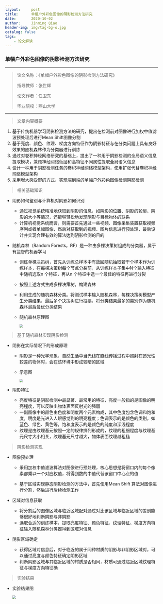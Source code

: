 ```yaml
---
layout:     post
title:      单幅户外彩色图像的阴影检测方法研究
date:       2020-10-02
author:     Jinming Qiao
header-img: img/tag-bg-o.jpg
catalog: false
tags:
    - 论文解读
---
```

### 单幅户外彩色图像的阴影检测方法研究

---

> 论文名称：《单幅户外彩色图像的阴影检测方法研究》
>
> 指导教师：张世辉
>
> 论文作者：任卫东
>
> 毕业院校：燕山大学

---



> 文章内容概要

1. 基于传统机器学习阴影检测方法的研究，提出在检测前对图像进行加权中值滤波预处理后进行Mean Shift图像分割
2. 基于亮度、颜色、纹理、梯度方向特征作为阴影特征与在分类问题上具有良好效果的随机森林作为分类器进行训练
3. 通过对卷积神经网络研究的基础上，提出了一种用于阴影检测的全局语义信息提取模块，兼顾神经网络低层和高特征不同属性提取全局语义信息
4. 设计一种用于阴影检测任务的卷积神经网络模型架构，使用扩张代替卷积神经网络模型架构
5. 采用增大感受野的方式，实现端到端的单幅户外彩色图像检测阴影检测



> 相关基础知识

- 阴影如何鉴别与计算机对阴影如何识别

  - 通过视觉系统精准地获取到阴影的信息，如阴影的位置、阴影的轮廓、阴影的大小等情况，还能够轻松地发现阴影与目标物体的联系
  - 计算机视觉系统而言，则需要首先通过一些视频、图像采集装置获取视频序列或者单幅图像，然后对获取到的视频、图片信息进行预处理，最后设计并实现合理有效的算法达到阴影检测的目的

- 随机森林（Random Forests，RF）是一种由多棵决策树组成的分类器，属于有监督的机器学习

  - 训练单棵决策树，首先从训练总样本中有放回随机抽取若干个样本作为训练样本，在每棵决策树每个节点分裂前，从训练样本子集中N个输入特征中随机选取n 个特征，再从n 个特征中选一个最佳的特征再进行分裂

  - 按照上述方式生成多棵决策树，构建森林

  - 利用生成的随机森林分类。将测试样本输入随机森林，每棵决策树模型产生分类结果，最后多个决策树进行投票，将分类结果最多的类别作为随机森林最后最优分类结果

  - 随机森林原理图

    <img src="https://qiaojinming.github.io/pic\034_随机森林.jpg" style="zoom:67%;" />



> 基于随机森林实现阴影检测

- 阴影在实际情况下的形成原理

  - 阴影是一种光学现象，自然生活中当光线在直线传播过程中照射在透光性较差的物体时，会在该环境中形成较暗的区域

  - 示意图

    <img src="https://qiaojinming.github.io/pic\034_阴影形成示意图.jpg" style="zoom:67%;" />

- 阴影特征

  - 亮度特征是阴影检测中最显著、最常用的特征，亮度一般指的是图像的明亮程度，可以反映出物体表面反射光的强弱
  - 一副图像中的颜色由色度和明度两个元素构成，其中色度包含色调和饱和度，明度是光进入人眼感觉到的明亮程度；色调表示的是颜色的类别，如蓝色、绿色、黄色等，饱和度表示的是颜色的纯度和深浅程度
  - 纹理是由纹理基元按照一定的规律排列形成的，纹理的粗细程度与纹理基元尺寸大小相关，纹理基元尺寸越大，物体表面纹理越粗糙



> 阴影检测实现

- 图像预处理

  - 采用加权中值滤波算法对图像进行预处理，核心思想是将窗口内的每个像素都乘以一个对应权值，将得到数的中值代替该窗口中心点的值

  - 基于区域实现静态阴影检测的方法中，首先使用Mean Shift 算法对图像进行分割，然后进行后续检测工作

- 区域对信息获取

  - 将分割后的图像区域与临近区域配对通过对比该区域与临近区域的差别能够很好地判断阴影与非阴影
  - 选取合适的训练样本，提取亮度特征、颜色特征、纹理特征、梯度方向特征输入随机森林分类器得到区域对信息

- 阴影区域确定

  - 获得区域对信息后，对于临近的属于同种材质的阴影与非阴影区域对，可以通过亮度与颜色特征确定阴影区域
  - 判断阴影区域与其临近区域的材质是否相同，材质可通过临近区域纹理特征与梯度方向特征确



> 实验结果

- 实验结果图

  <img src="https://qiaojinming.github.io/pic\034_实验结果.jpg" style="zoom:67%;" />